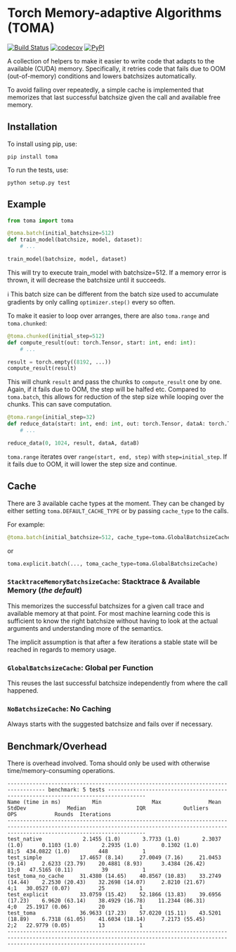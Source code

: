 # Torch Memory-adaptive Algorithms (TOMA)

[![Build Status](https://www.travis-ci.com/BlackHC/toma.svg?branch=master)](https://www.travis-ci.com/BlackHC/toma) [![codecov](https://codecov.io/gh/BlackHC/toma/branch/master/graph/badge.svg)](https://codecov.io/gh/BlackHC/implicit_lambda) [![PyPI](https://img.shields.io/badge/PyPI-toma-blue.svg)](https://pypi.python.org/pypi/toma/)

A collection of helpers to make it easier to write code that adapts to the available (CUDA) memory.
Specifically, it retries code that fails due to OOM (out-of-memory) conditions and lowers batchsizes automatically. 

To avoid failing over repeatedly, a simple cache is implemented that memorizes that last successful batchsize given the call and available free memory.

## Installation

To install using pip, use:

```
pip install toma
```

To run the tests, use:

```
python setup.py test
```

## Example

```python
from toma import toma

@toma.batch(initial_batchsize=512)
def train_model(batchsize, model, dataset):
    # ...

train_model(batchsize, model, dataset)
```

This will try to execute train_model with batchsize=512. If a memory error is thrown, it will decrease the batchsize until it succeeds.

:information_source: This batch size can be different from the batch size used to accumulate gradients by only calling `optimizer.step()` every so often.

To make it easier to loop over arranges, there are also `toma.range` and `toma.chunked`:

```python
@toma.chunked(initial_step=512)
def compute_result(out: torch.Tensor, start: int, end: int):
    # ...

result = torch.empty((8192, ...))
compute_result(result)
```

This will chunk `result` and pass the chunks to `compute_result` one by one. 
Again, if it fails due to OOM, the step will be halfed etc.
Compared to `toma.batch`, this allows for reduction of the step size while looping over the chunks.
This can save computation.

```python
@toma.range(initial_step=32)
def reduce_data(start: int, end: int, out: torch.Tensor, dataA: torch.Tensor, dataB: torch.Tensor):
    # ...

reduce_data(0, 1024, result, dataA, dataB)
``` 

`toma.range` iterates over `range(start, end, step)` with `step=initial_step`. If it fails due to OOM, it will lower the step size and continue.

## Cache

There are 3 available cache types at the moment. 
They can be changed by either setting `toma.DEFAULT_CACHE_TYPE` or by passing `cache_type` to the calls.

For example:
```python
@toma.batch(initial_batchsize=512, cache_type=toma.GlobalBatchsizeCache)
```
or
```python
toma.explicit.batch(..., toma_cache_type=toma.GlobalBatchsizeCache)
```

### `StacktraceMemoryBatchsizeCache`: Stacktrace & Available Memory (*the default*)

This memorizes the successful batchsizes for a given call trace and available memory at that point.
For most machine learning code this is sufficient to know the right batchsize without having to look at the actual arguments and understanding more of the semantics.

The implicit assumption is that after a few iterations a stable state will be reached in regards to memory usage.

### `GlobalBatchsizeCache`: Global per Function

This reuses the last successful batchsize independently from where the call happened.

### `NoBatchsizeCache`: No Caching

Always starts with the suggested batchsize and fails over if necessary.

## Benchmark/Overhead

There is overhead involved. Toma should only be used with otherwise time/memory-consuming operations.

```text
---------------------------------------------------------------------------------- benchmark: 5 tests ----------------------------------------------------------------------------------
Name (time in ms)          Min                Max               Mean            StdDev             Median                IQR            Outliers       OPS            Rounds  Iterations
----------------------------------------------------------------------------------------------------------------------------------------------------------------------------------------
test_native             2.1455 (1.0)       3.7733 (1.0)       2.3037 (1.0)      0.1103 (1.0)       2.2935 (1.0)       0.1302 (1.0)          81;5  434.0822 (1.0)         448           1
test_simple            17.4657 (8.14)     27.0049 (7.16)     21.0453 (9.14)     2.6233 (23.79)    20.4881 (8.93)      3.4384 (26.42)        13;0   47.5165 (0.11)         39           1
test_toma_no_cache     31.4380 (14.65)    40.8567 (10.83)    33.2749 (14.44)    2.2530 (20.43)    32.2698 (14.07)     2.8210 (21.67)         4;1   30.0527 (0.07)         25           1
test_explicit          33.0759 (15.42)    52.1866 (13.83)    39.6956 (17.23)    6.9620 (63.14)    38.4929 (16.78)    11.2344 (86.31)         4;0   25.1917 (0.06)         20           1
test_toma              36.9633 (17.23)    57.0220 (15.11)    43.5201 (18.89)    6.7318 (61.05)    41.6034 (18.14)     7.2173 (55.45)         2;2   22.9779 (0.05)         13           1
----------------------------------------------------------------------------------------------------------------------------------------------------------------------------------------
```
